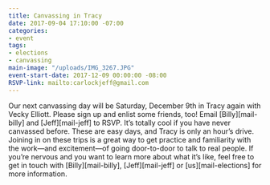 ```yaml
---
title: Canvassing in Tracy
date: 2017-09-04 17:10:00 -07:00
categories:
- event
tags:
- elections
- canvassing
main-image: "/uploads/IMG_3267.JPG"
event-start-date: 2017-12-09 00:00:00 -08:00
RSVP-link: mailto:carlockjeff@gmail.com
---
```


Our next canvassing day will be Saturday, December 9th in Tracy again with Vecky Elliott. Please sign up and enlist some friends, too! Email [Billy][mail-billy] and [Jeff][mail-jeff] to RSVP. It’s totally cool if you have never canvassed before. These are easy days, and Tracy is only an hour’s drive. Joining in on these trips is a great way to get practice and familiarity with the work—and excitement—of going door-to-door to talk to real people. If you’re nervous and you want to learn more about what it’s like, feel free to get in touch with [Billy][mail-billy],  [Jeff][mail-jeff] or [us][mail-elections] for more information.